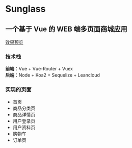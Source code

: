# Sunglass

## 一个基于 Vue 的 WEB 端多页面商城应用

[效果预览](http://www.denglin.xyz:8080/home.html)

### 技术栈

**前端**：Vue + Vue-Router + Vuex   
**后端**：Node + Koa2 + Sequelize + Leancloud

### 实现的页面
* 首页
* 商品分类页
* 商品详情页
* 用户登录页
* 用户资料页
* 购物车
* 订单页
